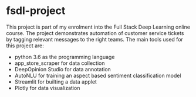 # fsdl-project

This project is part of my enrolment into the Full Stack Deep Learning online course. The project demonstrates automation of customer service tickets by tagging relevant messages to the right teams. The main tools used for this project are:

- python 3.6 as the programming language
- app_store_scraper for data collection 
- DeepOpinion Studio for data annotation
- AutoNLU for training an aspect based sentiment classification model
- Streamlit for builting a data applet
- Plotly for data visualization
